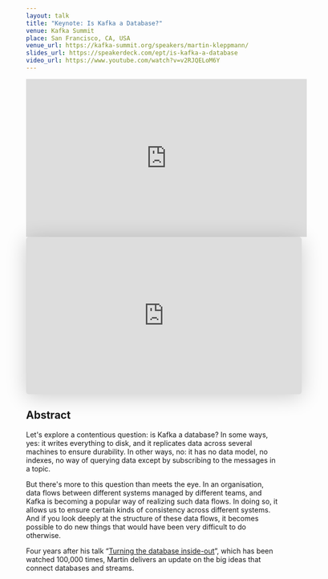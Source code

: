 ```yaml
---
layout: talk
title: "Keynote: Is Kafka a Database?"
venue: Kafka Summit
place: San Francisco, CA, USA
venue_url: https://kafka-summit.org/speakers/martin-kleppmann/
slides_url: https://speakerdeck.com/ept/is-kafka-a-database
video_url: https://www.youtube.com/watch?v=v2RJQELoM6Y
---
```


<iframe width="560" height="315" src="https://www.youtube-nocookie.com/embed/v2RJQELoM6Y?rel=0" frameborder="0" allow="autoplay; encrypted-media" allowfullscreen></iframe>

<iframe class="speakerdeck-iframe" frameborder="0" src="https://speakerdeck.com/player/b28e2b42bd8c4d17aec61c54aded7c45" title="Is Kafka a database?" allowfullscreen="true" mozallowfullscreen="true" webkitallowfullscreen="true" style="border: 0px; background: padding-box padding-box rgba(0, 0, 0, 0.1); margin: 0px; padding: 0px; border-radius: 6px; box-shadow: rgba(0, 0, 0, 0.2) 0px 5px 40px; width: 550px; height: 314px;" data-ratio="1.78343949044586"></iframe>


Abstract
--------

Let's explore a contentious question: is Kafka a database? In some ways, yes: it writes everything
to disk, and it replicates data across several machines to ensure durability. In other ways, no: it
has no data model, no indexes, no way of querying data except by subscribing to the messages in
a topic.

But there's more to this question than meets the eye. In an organisation, data flows between
different systems managed by different teams, and Kafka is becoming a popular way of realizing such
data flows. In doing so, it allows us to ensure certain kinds of consistency across different
systems. And if you look deeply at the structure of these data flows, it becomes possible to do new
things that would have been very difficult to do otherwise.

Four years after his talk “[Turning the database inside-out](https://www.youtube.com/watch?v=fU9hR3kiOK0)”,
which has been watched 100,000 times, Martin delivers an update on the big ideas that connect
databases and streams.
